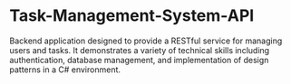 # Task-Management-System-API
Backend application designed to provide a RESTful service for managing users and tasks. It demonstrates a variety of technical skills including authentication, database management, and implementation of design patterns in a C# environment.
